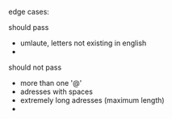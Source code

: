 edge cases: 

should pass
- umlaute, letters not existing in english
- 

should not pass
- more than one '@'
- adresses with spaces
- extremely long adresses (maximum length)
- 
